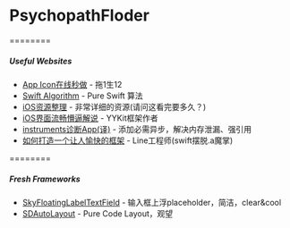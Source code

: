 # PsychopathFloder

========
##### Useful Websites
 * [App Icon在线秒做](http://makeappicon.com/#) - 拖1生12
 * [Swift Algorithm](https://github.com/hollance/swift-algorithm-club) - Pure Swift 算法
 * [iOS资源整理](https://github.com/kevinil/TimLiu-iOS) - 非常详细的资源(请问这看完要多久？)
 * [iOS界面流畅懵逼解说](http://blog.ibireme.com/2015/11/12/smooth_user_interfaces_for_ios) - YYKit框架作者
 * [instruments诊断App(译)](http://www.cocoachina.com/swift/20150623/12237.html) - 添加必需异步，解决内存泄漏、强引用
 * [如何打造一个让人愉快的框架](https://onevcat.com/2016/01/create-framework/) - Line工程师(swift摆脱.a魔掌)

========
##### Fresh Frameworks

 * [SkyFloatingLabelTextField](https://github.com/Skyscanner/SkyFloatingLabelTextField) - 输入框上浮placeholder，简洁，clear&cool
 * [SDAutoLayout](https://github.com/gsdios/SDAutoLayout) - Pure Code Layout，观望
